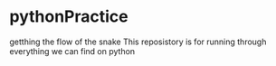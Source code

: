 # pythonPractice
getthing the flow of the snake
This reposistory is for running through everything we can find on python
